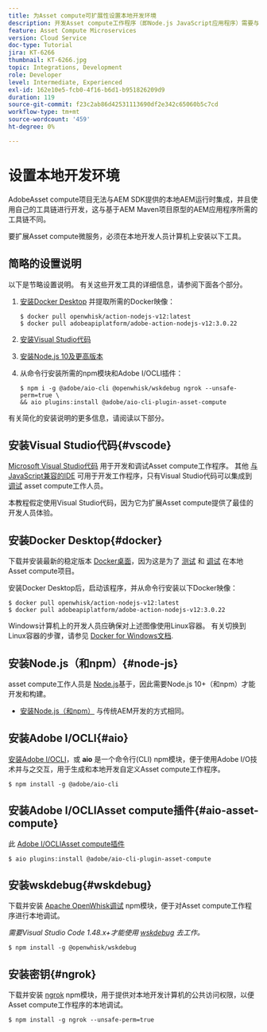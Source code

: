 ```yaml
---
title: 为Asset compute可扩展性设置本地开发环境
description: 开发Asset compute工作程序（即Node.js JavaScript应用程序）需要与传统AEM开发不同的特定开发工具，这些工具包括Node.js和各种npm模块、Docker Desktop和Microsoft Visual Studio Code等。
feature: Asset Compute Microservices
version: Cloud Service
doc-type: Tutorial
jira: KT-6266
thumbnail: KT-6266.jpg
topic: Integrations, Development
role: Developer
level: Intermediate, Experienced
exl-id: 162e10e5-fcb0-4f16-b6d1-b951826209d9
duration: 119
source-git-commit: f23c2ab86d42531113690df2e342c65060b5c7cd
workflow-type: tm+mt
source-wordcount: '459'
ht-degree: 0%

---
```


# 设置本地开发环境

AdobeAsset compute项目无法与AEM SDK提供的本地AEM运行时集成，并且使用自己的工具链进行开发，这与基于AEM Maven项目原型的AEM应用程序所需的工具链不同。

要扩展Asset compute微服务，必须在本地开发人员计算机上安装以下工具。

## 简略的设置说明

以下是节略设置说明。 有关这些开发工具的详细信息，请参阅下面各个部分。

1. [安装Docker Desktop](https://www.docker.com/products/docker-desktop) 并提取所需的Docker映像：

   ```
   $ docker pull openwhisk/action-nodejs-v12:latest
   $ docker pull adobeapiplatform/adobe-action-nodejs-v12:3.0.22
   ```

1. [安装Visual Studio代码](https://code.visualstudio.com/download)
1. [安装Node.js 10及更高版本](../../local-development-environment/development-tools.md#node-js)
1. 从命令行安装所需的npm模块和Adobe I/OCLI插件：

   ```
   $ npm i -g @adobe/aio-cli @openwhisk/wskdebug ngrok --unsafe-perm=true \
   && aio plugins:install @adobe/aio-cli-plugin-asset-compute
   ```

有关简化的安装说明的更多信息，请阅读以下部分。

## 安装Visual Studio代码{#vscode}

[Microsoft Visual Studio代码](https://code.visualstudio.com/download) 用于开发和调试Asset compute工作程序。 其他 [与JavaScript兼容的IDE](../../local-development-environment/development-tools.md#set-up-the-development-ide) 可用于开发工作程序，只有Visual Studio代码可以集成到 [调试](../test-debug/debug.md) asset compute工作人员。

本教程假定使用Visual Studio代码，因为它为扩展Asset compute提供了最佳的开发人员体验。

## 安装Docker Desktop{#docker}

下载并安装最新的稳定版本 [Docker桌面](https://www.docker.com/products/docker-desktop)，因为这是为了 [测试](../test-debug/test.md) 和 [调试](../test-debug/debug.md) 在本地Asset compute项目。

安装Docker Desktop后，启动该程序，并从命令行安装以下Docker映像：

```
$ docker pull openwhisk/action-nodejs-v12:latest
$ docker pull adobeapiplatform/adobe-action-nodejs-v12:3.0.22
```

Windows计算机上的开发人员应确保对上述图像使用Linux容器。 有关切换到Linux容器的步骤，请参见 [Docker for Windows文档](https://docs.docker.com/docker-for-windows/).

## 安装Node.js（和npm）{#node-js}

asset compute工作人员是 [Node.js](https://nodejs.org/)基于，因此需要Node.js 10+（和npm）才能开发和构建。

+ [安装Node.js（和npm）](../../local-development-environment/development-tools.md#node-js) 与传统AEM开发的方式相同。

## 安装Adobe I/OCLI{#aio}

[安装Adobe I/OCLI](../../local-development-environment/development-tools.md#aio-cli)，或 __aio__ 是一个命令行(CLI) npm模块，便于使用Adobe I/O技术并与之交互，用于生成和本地开发自定义Asset compute工作程序。

```
$ npm install -g @adobe/aio-cli
```

## 安装Adobe I/OCLIAsset compute插件{#aio-asset-compute}

此 [Adobe I/OCLIAsset compute插件](https://github.com/adobe/aio-cli-plugin-asset-compute)

```
$ aio plugins:install @adobe/aio-cli-plugin-asset-compute
```

## 安装wskdebug{#wskdebug}

下载并安装 [Apache OpenWhisk调试](https://www.npmjs.com/package/@openwhisk/wskdebug) npm模块，便于对Asset compute工作程序进行本地调试。

_需要Visual Studio Code 1.48.x+才能使用 [wskdebug](#wskdebug) 去工作。_

```
$ npm install -g @openwhisk/wskdebug
```

## 安装密钥{#ngrok}

下载并安装 [ngrok](https://www.npmjs.com/package/ngrok) npm模块，用于提供对本地开发计算机的公共访问权限，以便Asset compute工作程序的本地调试。

```
$ npm install -g ngrok --unsafe-perm=true
```
